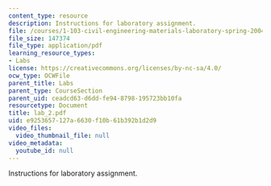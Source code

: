 ```yaml
---
content_type: resource
description: Instructions for laboratory assignment.
file: /courses/1-103-civil-engineering-materials-laboratory-spring-2004/e9253657127a6630f10b61b392b1d2d9_lab_2.pdf
file_size: 147374
file_type: application/pdf
learning_resource_types:
- Labs
license: https://creativecommons.org/licenses/by-nc-sa/4.0/
ocw_type: OCWFile
parent_title: Labs
parent_type: CourseSection
parent_uid: ceadcd63-d6dd-fe94-8798-195723bb10fa
resourcetype: Document
title: lab_2.pdf
uid: e9253657-127a-6630-f10b-61b392b1d2d9
video_files:
  video_thumbnail_file: null
video_metadata:
  youtube_id: null
---
```

Instructions for laboratory assignment.